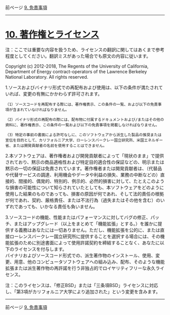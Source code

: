 前ページ [9. 免責事項](./9_Disclaimers.md)  
***  

# [10. 著作権とライセンス](http://simulationresearch.lbl.gov/modelica/userGuide/legal.html)  
注：ここでは重要な内容を扱うため、ライセンスの翻訳に関してはあくまで参考程度としてください。翻訳ミスがあった場合でも原文の内容に従います。  
  
Copyright (c) 2012-2018, The Regents of the University of California, Department of Energy contract-operators of the Lawrence Berkeley National Laboratory. All rights reserved.  
  
1.ソースおよびバイナリ形式での再配布および使用は、以下の条件が満たされていれば、変更の有無にかかわらず許可されます。  
```    
（1）ソースコードを再配布する際には、著作権表示、この条件の一覧、および以下の免責事項が含まれていなければなりません。
  
（2）バイナリ形式の再配布の際には、配布物に付属するドキュメントおよび/またはその他の資料に、著作権表示、この条件の一覧および以下の免責事項を掲載しなければなりません。
  
（3）特定の事前の書面による許可なしに、このソフトウェアから派生した製品の推奨または宣伝を目的として、カリフォルニア大学、ローレンスバークレー国立研究所、米国エネルギー省、または開発貢献者の名前を使用することはできません。
```  
  
2.本ソフトウェアは、著作権者および開発貢献者によって「現状のまま」で提供されており、黙示の商品適格性および特定目的適合性の保証などの、明示または黙示の一切の保証は免責されています。著作権者または開発貢献者は、（代替品や代替サービスの調達、利用機会やデータや利益の損失、業務の中断などの）直接的、間接的、偶発的、特別的、例示的、必然的損害に対して、たとえこのような損害の可能性について知らされていたとしても、本ソフトウェアをどのように使用した結果のものであっても、損害の原因が何であれ、そして法的責任の根拠が何であれ、契約、厳格責任、または不法行為（過失またはその他を含む）のいずれであっても、いかなる責任も負いません。  
  
3.ソースコードの機能、性能またはパフォーマンスに対してバグの修正、パッチ、またはアップグレード（以上をまとめて「機能拡張」とする。）を誰かに提供する義務はあなたには一切ありません。ただし、機能拡張を公的に、または直接ローレンスバークレー国立研究所に提供することを選択する場合には、その機能拡張のために別途書面によって使用許諾契約を締結することなく、あなたに以下のライセンスを付与します。  
バイナリおよびソースコード形式での、派生著作物のインストール、使用、変更、用意、他のコンピュータソフトウェアへの組み込み、配布、そのような機能拡張または派生著作物の再許諾を行う非独占的でロイヤリティフリーな永久ライセンス。  
  
注：このライセンスは、「修正BSD」または「三条項BSD」ライセンスに対応し、「第3項がカリフォルニア大学により追加された」という変更を含みます。  
  
***  
前ページ [9. 免責事項](./9_Disclaimers.md)